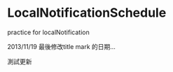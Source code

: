 LocalNotificationSchedule
=========================

practice for localNotification

2013/11/19 最後修改title mark 的日期...

測試更新
